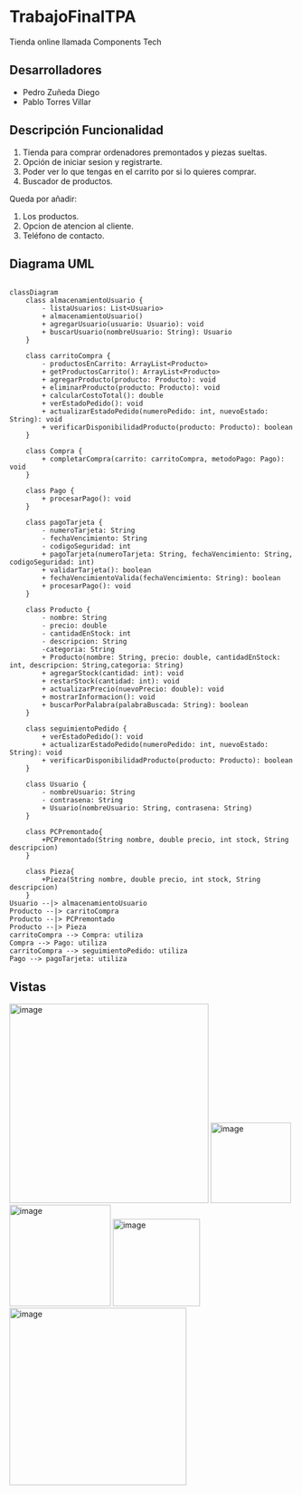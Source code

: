 # TrabajoFinalTPA

Tienda online llamada Components Tech

## Desarrolladores
- Pedro Zuñeda Diego
- Pablo Torres Villar

## Descripción Funcionalidad

1. Tienda para comprar ordenadores premontados y piezas sueltas.
2. Opción de iniciar sesion y registrarte.
3. Poder ver lo que tengas en el carrito por si lo quieres comprar.
4. Buscador de productos.

Queda por añadir:

1. Los productos.
2. Opcion de atencion al cliente.
3. Teléfono de contacto.

## Diagrama UML
```mermaid

classDiagram
    class almacenamientoUsuario {
        - listaUsuarios: List<Usuario>
        + almacenamientoUsuario()
        + agregarUsuario(usuario: Usuario): void
        + buscarUsuario(nombreUsuario: String): Usuario
    }

    class carritoCompra {
        - productosEnCarrito: ArrayList<Producto>
        + getProductosCarrito(): ArrayList<Producto>
        + agregarProducto(producto: Producto): void
        + eliminarProducto(producto: Producto): void
        + calcularCostoTotal(): double
        + verEstadoPedido(): void
        + actualizarEstadoPedido(numeroPedido: int, nuevoEstado: String): void
        + verificarDisponibilidadProducto(producto: Producto): boolean
    }

    class Compra {
        + completarCompra(carrito: carritoCompra, metodoPago: Pago): void
    }

    class Pago {
        + procesarPago(): void
    }

    class pagoTarjeta {
        - numeroTarjeta: String
        - fechaVencimiento: String
        - codigoSeguridad: int
        + pagoTarjeta(numeroTarjeta: String, fechaVencimiento: String, codigoSeguridad: int)
        + validarTarjeta(): boolean
        + fechaVencimientoValida(fechaVencimiento: String): boolean
        + procesarPago(): void
    }

    class Producto {
        - nombre: String
        - precio: double
        - cantidadEnStock: int
        - descripcion: String
        -categoria: String
        + Producto(nombre: String, precio: double, cantidadEnStock: int, descripcion: String,categoria: String)
        + agregarStock(cantidad: int): void
        + restarStock(cantidad: int): void
        + actualizarPrecio(nuevoPrecio: double): void
        + mostrarInformacion(): void
        + buscarPorPalabra(palabraBuscada: String): boolean
    }

    class seguimientoPedido {
        + verEstadoPedido(): void
        + actualizarEstadoPedido(numeroPedido: int, nuevoEstado: String): void
        + verificarDisponibilidadProducto(producto: Producto): boolean
    }

    class Usuario {
        - nombreUsuario: String
        - contrasena: String
        + Usuario(nombreUsuario: String, contrasena: String)
    }

    class PCPremontado{
        +PCPremontado(String nombre, double precio, int stock, String descripcion)
    }

    class Pieza{
        +Pieza(String nombre, double precio, int stock, String descripcion)
    }
Usuario --|> almacenamientoUsuario
Producto --|> carritoCompra
Producto --|> PCPremontado
Producto --|> Pieza
carritoCompra --> Compra: utiliza
Compra --> Pago: utiliza
carritoCompra --> seguimientoPedido: utiliza
Pago --> pagoTarjeta: utiliza
```

## Vistas


<img width="352" alt="image" src="https://github.com/Pabl0t0rr/TrabajoFinalTPA/assets/144015677/3991a1ed-5cb5-4d63-9fd1-49d588eb331e">


<img width="142" alt="image" src="https://github.com/Pabl0t0rr/TrabajoFinalTPA/assets/144015677/435ed2a2-305e-4900-be1c-cb9c48259f11">

<img width="179" alt="image" src="https://github.com/Pabl0t0rr/TrabajoFinalTPA/assets/144015677/a9155150-9dfc-4e42-900d-32797336dada">

<img width="154" alt="image" src="https://github.com/Pabl0t0rr/TrabajoFinalTPA/assets/144015677/7b6ef126-8384-45c3-ae12-fa11bda215c3">

<img width="313" alt="image" src="https://github.com/Pabl0t0rr/TrabajoFinalTPA/assets/144015677/546a3c35-09ce-40e4-9a83-69453c274237">







